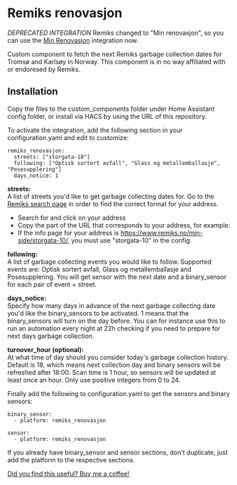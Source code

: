 # Remiks renovasjon 

*DEPRECATED INTEGRATION*
Remiks changed to "Min renovasjon", so you can use the [Min Renovasjon](https://github.com/Danielhiversen/home_assistant_min_renovasjon) integration now.


Custom component to fetch the next Remiks garbage collection dates for Tromsø and Karlsøy in Norway. This component is in no way affiliated with or endoresed by Remiks.

## Installation
Copy the files to the custom_components folder under Home Assistant config folder, or install via HACS by using the URL of this repository.

To activate the integration, add the following section in your configuration.yaml and edit to customize:

```
remiks_renovasjon:
  streets: ["storgata-10"]
  following: ["Optisk sortert avfall", "Glass og metallemballasje", "Posesupplering"]
  days_notice: 1
```

**streets:**\
A list of streets you'd like to get garbage collecting dates for. 
Go to the [Remiks search page](https://www.remiks.no/privat-husholdning/finn-din-tommedag/) in order to find the correct format for your address.
* Search for and click on your address
* Copy the part of the URL that corresponds to your address, for example:
* If the info page for your address is https://www.remiks.no/min-side/storgata-10/, you must use "storgata-10" in the config.


**following:** \
A list of garbage collecting events you would like to follow. 
Supported events are: Optisk sortert avfall, Glass og metallemballasje and Posesupplering.
You will get sensor with the next date and a binary_sensor for each pair of event + street.

**days_notice:** \
Specify how many days in advance of the next garbage collecting date you'd like the binary_sensors to be activated.
1 means that the binary_sensors will turn on the day before. You can for instance use this to run an automation every night at 22h checking if you need to prepare for next days garbage collection.

**turnover_hour (optional):** \
At what time of day should you consider today's garbage collection history. Default is 18, which means next collection day and binary sensors will be refreshed after 18:00. Scan time is 1 hour, so sensors will be updated at least once an hour. Only use positive integers from 0 to 24.

Finally add the following to configuration.yaml to get the sensors and binary sensors:

```
binary_sensor:
  - platform: remiks_renovasjon

sensor:
  - platform: remiks_renovasjon
```
If you already have binary_sensor and sensor sections, don't duplicate, just add the platform to the respective sections.


[Did you find this useful? Buy me a coffee!](https://paypal.me/remimikalsen)
